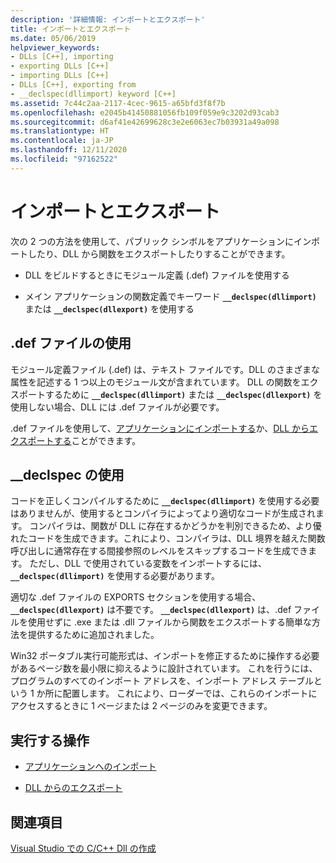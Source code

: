 ```yaml
---
description: '詳細情報: インポートとエクスポート'
title: インポートとエクスポート
ms.date: 05/06/2019
helpviewer_keywords:
- DLLs [C++], importing
- exporting DLLs [C++]
- importing DLLs [C++]
- DLLs [C++], exporting from
- __declspec(dllimport) keyword [C++]
ms.assetid: 7c44c2aa-2117-4cec-9615-a65bfd3f8f7b
ms.openlocfilehash: e2045b41450881056fb109f059e9c3202d93cab3
ms.sourcegitcommit: d6af41e42699628c3e2e6063ec7b03931a49a098
ms.translationtype: HT
ms.contentlocale: ja-JP
ms.lasthandoff: 12/11/2020
ms.locfileid: "97162522"
---
```

# <a name="importing-and-exporting"></a>インポートとエクスポート

次の 2 つの方法を使用して、パブリック シンボルをアプリケーションにインポートしたり、DLL から関数をエクスポートしたりすることができます。

- DLL をビルドするときにモジュール定義 (.def) ファイルを使用する

- メイン アプリケーションの関数定義でキーワード **`__declspec(dllimport)`** または **`__declspec(dllexport)`** を使用する

## <a name="using-a-def-file"></a>.def ファイルの使用

モジュール定義ファイル (.def) は、テキスト ファイルです。DLL のさまざまな属性を記述する 1 つ以上のモジュール文が含まれています。 DLL の関数をエクスポートするために **`__declspec(dllimport)`** または **`__declspec(dllexport)`** を使用しない場合、DLL には .def ファイルが必要です。

.def ファイルを使用して、[アプリケーションにインポートする](importing-using-def-files.md)か、[DLL からエクスポートする](exporting-from-a-dll-using-def-files.md)ことができます。

## <a name="using-__declspec"></a>__declspec の使用

コードを正しくコンパイルするために **`__declspec(dllimport)`** を使用する必要はありませんが、使用するとコンパイラによってより適切なコードが生成されます。 コンパイラは、関数が DLL に存在するかどうかを判別できるため、より優れたコードを生成できます。これにより、コンパイラは、DLL 境界を越えた関数呼び出しに通常存在する間接参照のレベルをスキップするコードを生成できます。 ただし、DLL で使用されている変数をインポートするには、 **`__declspec(dllimport)`** を使用する必要があります。

適切な .def ファイルの EXPORTS セクションを使用する場合、 **`__declspec(dllexport)`** は不要です。 **`__declspec(dllexport)`** は、.def ファイルを使用せずに .exe または .dll ファイルから関数をエクスポートする簡単な方法を提供するために追加されました。

Win32 ポータブル実行可能形式は、インポートを修正するために操作する必要があるページ数を最小限に抑えるように設計されています。 これを行うには、プログラムのすべてのインポート アドレスを、インポート アドレス テーブルという 1 か所に配置します。 これにより、ローダーでは、これらのインポートにアクセスするときに 1 ページまたは 2 ページのみを変更できます。

## <a name="what-do-you-want-to-do"></a>実行する操作

- [アプリケーションへのインポート](importing-into-an-application-using-declspec-dllimport.md)

- [DLL からのエクスポート](exporting-from-a-dll.md)

## <a name="see-also"></a>関連項目

[Visual Studio での C/C++ Dll の作成](dlls-in-visual-cpp.md)
